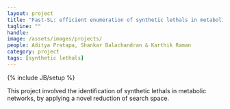 ```yaml
---
layout: project
title: "Fast-SL: efficient enumeration of synthetic lethals in metabolic networks"
tagline: ""
handle: 
image: /assets/images/projects/
people: Aditya Pratapa, Shankar Balachandran & Karthik Raman
category: project
tags: [synthetic lethals]
---
```

{% include JB/setup %}


This project involved the identification of synthetic lethals in metabolic networks, by applying a novel reduction of search space.
